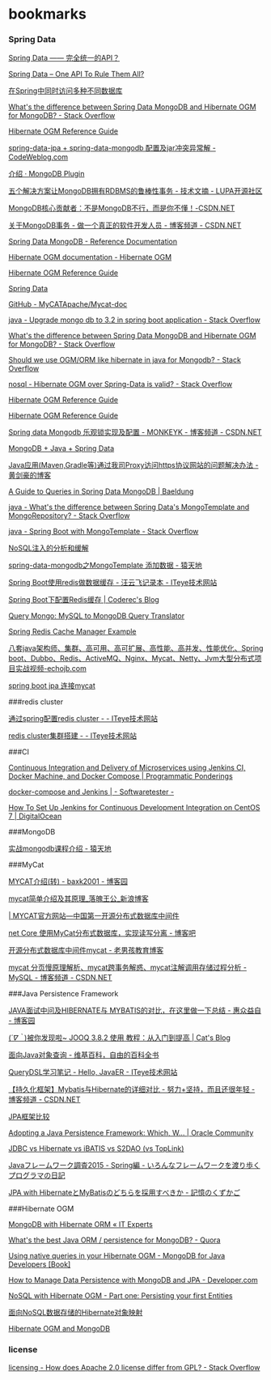 # bookmarks


### Spring Data

[Spring Data —— 完全统一的API？](http://www.infoq.com/cn/articles/spring-data-intro/)

[Spring Data – One API To Rule Them All?](https://www.infoq.com/articles/spring-data-intro)

[在Spring中同时访问多种不同数据库](http://www.infoq.com/cn/articles/Multiple-Databases-with-Spring-Boot?utm_campaign=rightbar_v2&utm_source=infoq&utm_medium=articles_link&utm_content=link_text)

[What's the difference between Spring Data MongoDB and Hibernate OGM for MongoDB? - Stack Overflow](http://stackoverflow.com/questions/23163853/whats-the-difference-between-spring-data-mongodb-and-hibernate-ogm-for-mongodb)

[Hibernate OGM Reference Guide](https://docs.jboss.org/hibernate/ogm/4.0/reference/en-US/html_single/)

[spring-data-jpa + spring-data-mongodb 配置及jar冲突异常解 - CodeWeblog.com](http://www.codeweblog.com/spring-data-jpa-spring-data-mongodb-%E9%85%8D%E7%BD%AE%E5%8F%8Ajar%E5%86%B2%E7%AA%81%E5%BC%82%E5%B8%B8%E8%A7%A3/)

[介绍 · MongoDB Plugin](https://t-baby.gitbooks.io/mongodb-plugin/content/)

[五个解决方案让MongoDB拥有RDBMS的鲁棒性事务 - 技术文摘 - LUPA开源社区](http://www.lupaworld.com/portal.php?mod=view&aid=241726&page=all)

[MongoDB核心贡献者：不是MongoDB不行，而是你不懂！-CSDN.NET](http://www.csdn.net/article/2012-11-15/2811920-mongodb-quan-gong-lue)

[关于MongoDB事务 - 做一个真正的软件开发人员 - 博客频道 - CSDN.NET](http://blog.csdn.net/leon_7mx/article/details/43767823)

[Spring Data MongoDB - Reference Documentation](http://docs.spring.io/spring-data/data-mongodb/docs/current/reference/html/)

[Hibernate OGM documentation - Hibernate OGM](http://hibernate.org/ogm/documentation/)

[Hibernate OGM Reference Guide](https://docs.jboss.org/hibernate/ogm/4.0/reference/en-US/html_single/)

[Spring Data](http://projects.spring.io/spring-data/)

[GitHub - MyCATApache/Mycat-doc](https://github.com/MyCATApache/Mycat-doc)

[java - Upgrade mongo db to 3.2 in spring boot application - Stack Overflow](http://stackoverflow.com/questions/37077216/upgrade-mongo-db-to-3-2-in-spring-boot-application)

[What's the difference between Spring Data MongoDB and Hibernate OGM for MongoDB? - Stack Overflow](http://stackoverflow.com/questions/23163853/whats-the-difference-between-spring-data-mongodb-and-hibernate-ogm-for-mongodb/23168401)

[Should we use OGM/ORM like hibernate in java for Mongodb? - Stack Overflow](http://stackoverflow.com/questions/33491571/should-we-use-ogm-orm-like-hibernate-in-java-for-mongodb)

[nosql - Hibernate OGM over Spring-Data is valid? - Stack Overflow](http://stackoverflow.com/questions/28337438/hibernate-ogm-over-spring-data-is-valid)

[Hibernate OGM Reference Guide](https://docs.jboss.org/hibernate/ogm/4.0/reference/en-US/html_single/)

[Hibernate OGM Reference Guide](https://docs.jboss.org/hibernate/ogm/4.0/reference/en-US/html_single/)

[Spring data Mongodb 乐观锁实现及配置 - MONKEYK - 博客频道 - CSDN.NET](http://blog.csdn.net/monkeyking1987/article/details/50612745)

[MongoDB + Java + Spring Data](https://www.slideshare.net/AntonSulzhenko/sulzhenko-mongo-db)

[Java应用(Maven,Gradle等)通过我司Proxy访问https协议网站的问题解决办法 - 黄剑豪的博客](http://3ms.huawei.com/hi/blog/10325_1917821.html)

[A Guide to Queries in Spring Data MongoDB | Baeldung](http://www.baeldung.com/queries-in-spring-data-mongodb)

[java - What's the difference between Spring Data's MongoTemplate and MongoRepository? - Stack Overflow](http://stackoverflow.com/questions/17008947/whats-the-difference-between-spring-datas-mongotemplate-and-mongorepository)

[java - Spring Boot with MongoTemplate - Stack Overflow](http://stackoverflow.com/questions/38288258/spring-boot-with-mongotemplate)

[NoSQL注入的分析和缓解](http://www.infoq.com/cn/articles/nosql-injections-analysis)

[spring-data-mongodb之MongoTemplate 添加数据 - 猿天地](http://cxytiandi.com/blog/detail/1733)

[Spring Boot使用redis做数据缓存 - 汪云飞记录本 - ITeye技术网站](http://wiselyman.iteye.com/blog/2184884)

[Spring Boot下配置Redis缓存 | Coderec's Blog](http://coderec.cn/2016/02/18/Spring-Boot%E4%B8%8B%E9%85%8D%E7%BD%AERedis%E7%BC%93%E5%AD%98/)

[Query Mongo: MySQL to MongoDB Query Translator](http://www.querymongo.com/)

[Spring Redis Cache Manager Example](http://memorynotfound.com/spring-redis-cache-manager-example/)

[八套java架构师、集群、高可用、高可扩展、高性能、高并发、性能优化、Spring boot、Dubbo、Redis、ActiveMQ、Nginx、Mycat、Netty、Jvm大型分布式项目实战视频-echojb.com](http://www.echojb.com/news/2017/03/05/343157.html)

[spring boot jpa 连接mycat](http://blog.veryjava.cn/2017/01/05/01/)

###redis cluster

[通过spring配置redis cluster - - ITeye技术网站](http://zk-chs.iteye.com/blog/2292178)

[redis cluster集群搭建 - - ITeye技术网站](http://zk-chs.iteye.com/blog/2285322)


###CI

[Continuous Integration and Delivery of Microservices using Jenkins CI, Docker Machine, and Docker Compose | Programmatic Ponderings](https://programmaticponderings.com/2015/06/27/continuous-integration-and-delivery-of-microservices-using-jenkins-ci-docker-machine-and-docker-compose/)

[docker-compose and Jenkins | - Softwaretester -](http://softwaretester.info/docker-compose-and-jenkins/)

[How To Set Up Jenkins for Continuous Development Integration on CentOS 7 | DigitalOcean](https://www.digitalocean.com/community/tutorials/how-to-set-up-jenkins-for-continuous-development-integration-on-centos-7)

###MongoDB

[实战mongodb课程介绍 - 猿天地](http://cxytiandi.com/blog/detail/6280)


###MyCat

[MYCAT介绍(转) - baxk2001 - 博客园](http://www.cnblogs.com/baxk/p/5733931.html)

[mycat简单介绍及其原理_落魄王公_新浪博客](http://blog.sina.com.cn/s/blog_64fe91390102wud2.html)

[| MYCAT官方网站—中国第一开源分布式数据库中间件](http://www.mycat.org.cn/)

[net Core 使用MyCat分布式数据库，实现读写分离 - 博客吧](http://www.blogs8.cn/posts/AlbPf20)

[开源分布式数据库中间件mycat - 老男孩教育博客](http://blog.oldboyedu.com/mysql-mycat/)

[mycat 分页慢原理解析、mycat跨事务解惑、mycat注解调用存储过程分析 - MySQL - 博客频道 - CSDN.NET](http://blog.csdn.net/mchdba/article/details/50719120)

###Java Persistence Framework

[JAVA面试中问及HIBERNATE与 MYBATIS的对比，在这里做一下总结 - 惠众益自 - 博客园](http://www.cnblogs.com/inspurhaitian/p/4647485.html)

[(*´∇｀*)被你发现啦~ JOOQ 3.8.2 使用 教程：从入门到提高 | Cat's Blog](https://amao12580.github.io/post/2016/04/JOOQ-from-entry-to-improve/)

[面向Java对象查询 - 维基百科，自由的百科全书](https://zh.wikipedia.org/wiki/%E9%9D%A2%E5%90%91Java%E5%AF%B9%E8%B1%A1%E6%9F%A5%E8%AF%A2)

[QueryDSL学习笔记 - Hello, JavaER - ITeye技术网站](http://hellojavaer.iteye.com/blog/1462489)

[【持久化框架】Mybatis与Hibernate的详细对比 - 努力+坚持，而且还很年轻 - 博客频道 - CSDN.NET](http://blog.csdn.net/jiuqiyuliang/article/details/45378065)

[JPA框架比较](http://www.infoq.com/cn/news/2008/01/16?utm_source=infoq_en&utm_medium=link_on_en_item&utm_campaign=item_in_other_langs)

[Adopting a Java Persistence Framework: Which, W... | Oracle Community](https://community.oracle.com/docs/DOC-983187)

[JDBC vs Hibernate vs iBATIS vs S2DAO (vs TopLink)](http://www5b.biglobe.ne.jp/~taka_2/jclass/ORMapper/)

[Javaフレームワーク調査2015 - Spring編 - いろんなフレームワークを渡り歩くプログラマの日記](http://aoiso.hatenablog.com/entry/2015/10/09/182320)

[JPA with HibernateとMyBatisのどちらを採用すべきか - 記憶のくずかご](http://bbook.hatenablog.jp/entry/2015/02/15/183946)


###Hibernate OGM

[MongoDB with Hibernate ORM « IT Experts](https://itexpertsconsultant.wordpress.com/2016/02/27/mongodb-with-hibernate-orm/)

[What's the best Java ORM / persistence for MongoDB? - Quora](https://www.quora.com/Whats-the-best-Java-ORM-persistence-for-MongoDB)

[Using native queries in your Hibernate OGM - MongoDB for Java Developers [Book]](https://www.safaribooksonline.com/library/view/mongodb-for-java/9781785280276/ch05s04.html)

[How to Manage Data Persistence with MongoDB and JPA - Developer.com](http://www.developer.com/java/data/how-to-manage-data-persistence-with-mongodb-and-jpa.html)

[NoSQL with Hibernate OGM - Part one: Persisting your first Entities](http://blog.eisele.net/2015/01/nosql-with-hibernate-ogm-part-one.html)

[面向NoSQL数据存储的Hibernate对象映射](http://www.infoq.com/cn/news/2011/07/hibernateogm)

[Hibernate OGM and MongoDB](http://it.dru.ac.th/o-bookcs/pdfs/65.pdf)

### license

[licensing - How does Apache 2.0 license differ from GPL? - Stack Overflow](http://stackoverflow.com/questions/2982364/how-does-apache-2-0-license-differ-from-gpl)
